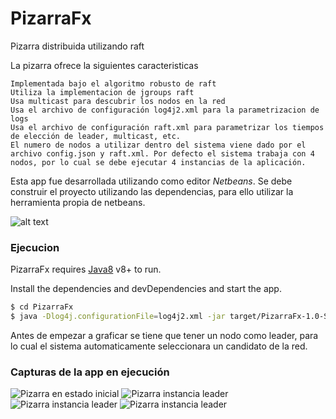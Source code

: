 # PizarraFx
Pizarra distribuida utilizando raft

La pizarra ofrece la siguientes caracteristicas

    Implementada bajo el algoritmo robusto de raft
    Utiliza la implementacion de jgroups raft
    Usa multicast para descubrir los nodos en la red
    Usa el archivo de configuración log4j2.xml para la parametrizacion de logs
    Usa el archivo de configuración raft.xml para parametrizar los tiempos de elección de leader, multicast, etc.
    El numero de nodos a utilizar dentro del sistema viene dado por el archivo config.json y raft.xml. Por defecto el sistema trabaja con 4 nodos, por lo cual se debe ejecutar 4 instancias de la aplicación.
    
Esta app fue desarrollada utilizando como editor *Netbeans*. Se debe construir el proyecto utilizando las dependencias, para ello utilizar la herramienta propia de netbeans.

![alt text](https://platform.netbeans.org/images/tutorials/maven-quickstart/72/try-1.png)

### Ejecucion

PizarraFx requires [Java8](https://www.java.com/es/download/) v8+ to run.

Install the dependencies and devDependencies and start the app.

```sh
$ cd PizarraFx
$ java -Dlog4j.configurationFile=log4j2.xml -jar target/PizarraFx-1.0-SNAPSHOT.jar
```

Antes de empezar a graficar se tiene que tener un nodo como leader, para lo cual el sistema automaticamente seleccionara un candidato de la red.

### Capturas de la app en ejecución

![Pizarra en estado inicial](https://snag.gy/ueoJCV.jpg)
![Pizarra instancia leader](https://snag.gy/PZY9c4.jpg)
![Pizarra instancia leader](https://snag.gy/Oibzs4.jpg)
![Pizarra instancia leader](https://snag.gy/YvtAd1.jpg)



